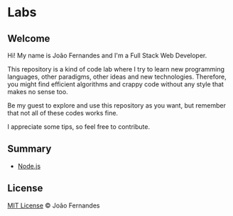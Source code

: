 # Labs

## Welcome

Hi! My name is João Fernandes and I'm a Full Stack Web Developer.

This repository is a kind of code lab where I try to learn new programming languages, other paradigms, other ideas and new technologies. Therefore, you might find efficient algorithms and crappy code without any style that makes no sense too.

Be my guest to explore and use this repository as you want, but remember that not all of these codes works fine.

I appreciate some tips, so feel free to contribute.


## Summary

- [Node.js](nodejs/)

## License

[MIT License](LICENSE.md) © João Fernandes
